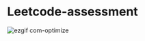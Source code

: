 # Leetcode-assessment
![ezgif com-optimize](https://github.com/Vinayak409/Leetcode-assessment/assets/75150039/d4724a05-e8fa-46ce-86c3-36e6b79acd14)
